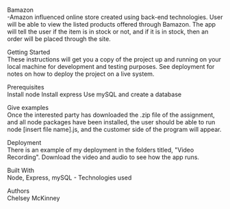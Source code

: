 Bamazon
<br>
-Amazon influenced online store created using back-end technologies. 
User will be able to view the listed products offered through Bamazon. The app will tell the user if the item is in stock or not, and if it is in stock, then an order will be placed through the site. 

Getting Started
<br>
These instructions will get you a copy of the project up and running on your local machine for development and testing purposes. See deployment for notes on how to deploy the project on a live system.

Prerequisites
<br>
Install node
Install express
Use mySQL and create a database

Give examples
<br>
Once the interested party has downloaded the .zip file of the assignment, and all node packages have been installed, the user should be able to run node [insert file name].js, and the customer side of the program will appear. 


Deployment
<br>
There is an example of my deployment in the folders titled, "Video Recording". Download the video and audio to see how the app runs. 

Built With
<br>
Node, Express, mySQL - Technologies used 


Authors
<br>
Chelsey McKinney 

